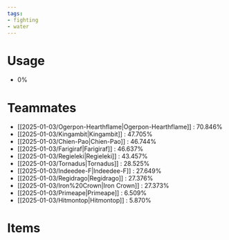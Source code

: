```yaml
---
tags:
- fighting
- water
---
```

# Usage
- 0%
# Teammates
- [[2025-01-03/Ogerpon-Hearthflame|Ogerpon-Hearthflame]] : 70.846%
- [[2025-01-03/Kingambit|Kingambit]] : 47.705%
- [[2025-01-03/Chien-Pao|Chien-Pao]] : 46.744%
- [[2025-01-03/Farigiraf|Farigiraf]] : 46.637%
- [[2025-01-03/Regieleki|Regieleki]] : 43.457%
- [[2025-01-03/Tornadus|Tornadus]] : 28.525%
- [[2025-01-03/Indeedee-F|Indeedee-F]] : 27.649%
- [[2025-01-03/Regidrago|Regidrago]] : 27.376%
- [[2025-01-03/Iron%20Crown|Iron Crown]] : 27.373%
- [[2025-01-03/Primeape|Primeape]] : 6.509%
- [[2025-01-03/Hitmontop|Hitmontop]] : 5.870%
# Items